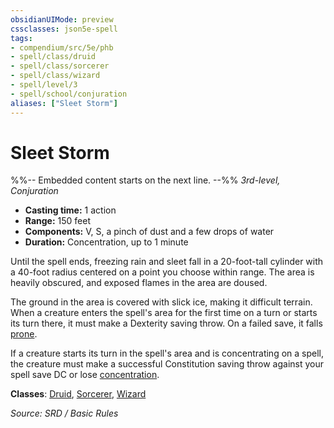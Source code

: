 ```yaml
---
obsidianUIMode: preview
cssclasses: json5e-spell
tags:
- compendium/src/5e/phb
- spell/class/druid
- spell/class/sorcerer
- spell/class/wizard
- spell/level/3
- spell/school/conjuration
aliases: ["Sleet Storm"]
---
```

# Sleet Storm
%%-- Embedded content starts on the next line. --%%
*3rd-level, Conjuration*  

- **Casting time:** 1 action
- **Range:** 150 feet
- **Components:** V, S, a pinch of dust and a few drops of water
- **Duration:** Concentration, up to 1 minute

Until the spell ends, freezing rain and sleet fall in a 20-foot-tall cylinder with a 40-foot radius centered on a point you choose within range. The area is heavily obscured, and exposed flames in the area are doused.

The ground in the area is covered with slick ice, making it difficult terrain. When a creature enters the spell's area for the first time on a turn or starts its turn there, it must make a Dexterity saving throw. On a failed save, it falls [prone](Conditions.md#prone).

If a creature starts its turn in the spell's area and is concentrating on a spell, the creature must make a successful Constitution saving throw against your spell save DC or lose [concentration](Conditions.md#concentration).

**Classes**: [Druid](System%20Resources/DND%20Wiki/Classes/Druid/Druid.md), [Sorcerer](Sorcerer.md), [Wizard](Wizard.md)

*Source: SRD / Basic Rules*